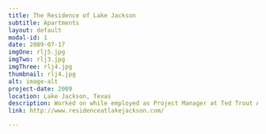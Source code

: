 ```yaml
---
title: The Residence of Lake Jackson
subtitle: Apartments
layout: default
modal-id: 1
date: 2009-07-17
imgOne: rlj5.jpg
imgTwo: rlj3.jpg
imgThree: rlj4.jpg
thumbnail: rlj4.jpg
alt: image-alt
project-date: 2009
location: Lake Jackson, Texas
description: Worked on while employed as Project Manager at Ted Trout Architects and Associates, LTD.
link: http://www.residenceatlakejackson.com/

---
```

